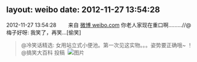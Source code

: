 layout: weibo
date: 2012-11-27 13:54:28
---
<meta name="referrer" content="no-referrer" />

2012-11-27 13:54:28  &nbsp;&nbsp;&nbsp;&nbsp;&nbsp;&nbsp; 来自 <a href="http://weibo.com/" rel="nofollow">微博 weibo.com</a>
你老人家现在重口啊.........//@梅子好呀: 我笑了，再笑...[偷笑]
>  @冷笑话精选: 女用站立式小便池。第一次见这实物。。。姿势要正确哦~ ！@搞笑大百科 投稿 ​​​
>  ![图片](https://ww4.sinaimg.cn/large/62037b5ajw1dz9f62l8cmj.jpg)
